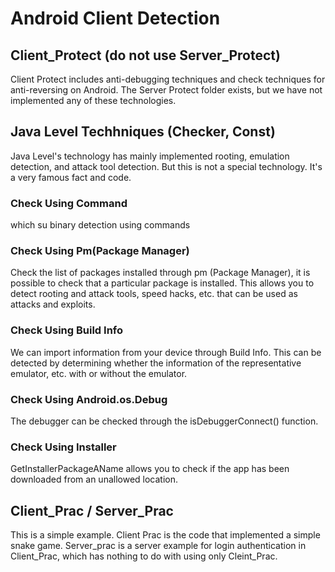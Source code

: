 # Android Client Detection

## Client_Protect (do not use Server_Protect)
Client Protect includes anti-debugging techniques and check techniques for anti-reversing on Android.
The Server Protect folder exists, but we have not implemented any of these technologies.

## Java Level Techhniques (Checker, Const)
Java Level's technology has mainly implemented rooting, emulation detection, and attack tool detection. But this is not a special technology. It's a very famous fact and code.

### Check Using Command 
which su binary detection using commands

### Check Using Pm(Package Manager)
Check the list of packages installed through pm (Package Manager), it is possible to check that a particular package is installed. This allows you to detect rooting and attack tools, speed hacks, etc. that can be used as attacks and exploits.


### Check Using Build Info
We can import information from your device through Build Info. This can be detected by determining whether the information of the representative emulator, etc. with or without the emulator.

### Check Using Android.os.Debug
The debugger can be checked through the isDebuggerConnect() function.

### Check Using Installer
GetInstallerPackageAName allows you to check if the app has been downloaded from an unallowed location.



## Client_Prac / Server_Prac
This is a simple example. 
Client Prac is the code that implemented a simple snake game. Server_prac is a server example for login authentication in Client_Prac, which has nothing to do with using only Cleint_Prac.

